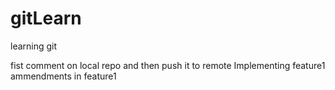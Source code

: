 # gitLearn
learning git

fist comment on local repo and then push it to remote
Implementing feature1 
ammendments in feature1 
